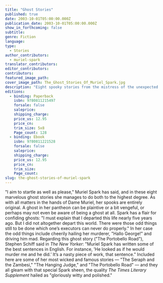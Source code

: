```yaml
---
title: "Ghost Stories"
published: true
date: 2003-10-01T05:00:00.000Z
publication_date: 2003-10-01T05:00:00.000Z
show_in_forthcoming: false
subtitle:
genre: Fiction
language:
type:
  - Stories
author_contributors:
  - muriel-spark
translator_contributors:
editor_contributors:
contributors:
featured_image_path:
cover_image_path: The_Ghost_Stories_Of_Muriel_Spark.jpg
description: "Eight spooky stories from the mistress of the unexpected "
editions:
  - binding: Paperback
    isbn: 9780811215497
    forsale: false
    saleprice:
    shipping_charge:
    price_us: 12.95
    price_cn:
    trim_size: 5x8
    Page_count: 128
  - binding: Ebook
    isbn: 9780811221528
    forsale: false
    saleprice:
    shipping_charge:
    price_us: 12.95
    price_cn:
    trim_size:
    Page_count:
slug: the-ghost-stories-of-muriel-spark
---
```


"I aim to startle as well as please," Muriel Spark has said, and in these eight marvelous ghost stories she manages to do both to the highest degree. As with all matters in the hands of Dame Muriel, her spooks are entirely original. A ghost in her pantheon can be plaintive or a bit vengeful, or perhaps may not even be aware of being a ghost at all. Spark has a flair for confiding ghosts: "I must explain that I departed this life nearly five years ago. But I did not altogether depart this world. There were those odd things still to be done which one’s executors can never do properly." In her case the odd things include cheerily hailing her murderer, "Hallo George!" and driving him mad. Regarding this ghost story ("The Portobello Road"), Stephen Schiff said in _The New Yorker_: "Muriel Spark has written some of the best sentences in English. For instance, ’He looked as if he would murder me and he did.’ It’s a nasty piece of work, that sentence." Included here are some of her most wicked and famous stories — "The Seraph and the Zambesi," "The Hanging Judge," and "The Portobello Road" — and they all gleam with that special Spark sheen, the quality _The Times Literary Supplement_ hailed as "gloriously witty and polished."

